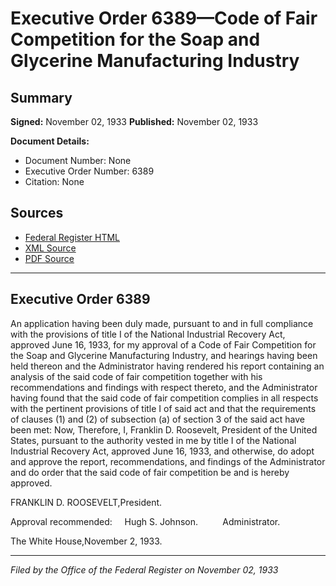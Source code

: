 # Executive Order 6389—Code of Fair Competition for the Soap and Glycerine Manufacturing Industry

## Summary

**Signed:** November 02, 1933
**Published:** November 02, 1933

**Document Details:**
- Document Number: None
- Executive Order Number: 6389
- Citation: None

## Sources
- [Federal Register HTML](https://www.presidency.ucsb.edu/documents/executive-order-6389-code-fair-competition-for-the-soap-and-glycerine-manufacturing)
- [XML Source](None)
- [PDF Source](None)

---

## Executive Order 6389

An application having been duly made, pursuant to and in full compliance with the provisions of title I of the National Industrial Recovery Act, approved June 16, 1933, for my approval of a Code of Fair Competition for the Soap and Glycerine Manufacturing Industry, and hearings having been held thereon and the Administrator having rendered his report containing an analysis of the said code of fair competition together with his recommendations and findings with respect thereto, and the Administrator having found that the said code of fair competition complies in all respects with the pertinent provisions of title I of said act and that the requirements of clauses (1) and (2) of subsection (a) of section 3 of the said act have been met:
Now, Therefore, I, Franklin D. Roosevelt, President of the United States, pursuant to the authority vested in me by title I of the National Industrial Recovery Act, approved June 16, 1933, and otherwise, do adopt and approve the report, recommendations, and findings of the Administrator and do order that the said code of fair competition be and is hereby approved.

FRANKLIN D. ROOSEVELT,President.

Approval recommended:     Hugh S. Johnson.          Administrator.

The White House,November 2, 1933.

---

*Filed by the Office of the Federal Register on November 02, 1933*
